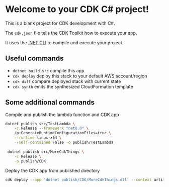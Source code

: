 # Welcome to your CDK C# project!

This is a blank project for CDK development with C#.

The `cdk.json` file tells the CDK Toolkit how to execute your app.

It uses the [.NET CLI](https://docs.microsoft.com/dotnet/articles/core/) to compile and execute your project.

## Useful commands

* `dotnet build src` compile this app
* `cdk deploy`       deploy this stack to your default AWS account/region
* `cdk diff`         compare deployed stack with current state
* `cdk synth`        emits the synthesized CloudFormation template

## Some additional commands

Compile and publish the lambda function and CDK app
```bash
dotnet publish src/TestLambda \
    -c Release --framework "net8.0" \
    /p:GenerateRuntimeConfigurationFiles=true \
    --runtime linux-x64 \
    --self-contained False -o publish/TestLambda
    
 dotnet publish src/MoreCdkThings \
    -c Release \
    -o publish/CDK
``` 

Deploy the CDK app from published directory
```bash
cdk deploy --app 'dotnet publish/CDK/MoreCdkThings.dll' --context artifactpath='./publish/' 
```

